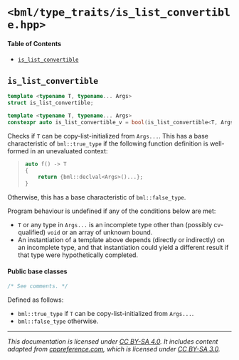 # `<bml/type_traits/is_list_convertible.hpp>`
#### Table of Contents
- [`is_list_convertible`](#is_list_convertible)

## `is_list_convertible`
```c++
template <typename T, typename... Args>
struct is_list_convertible;

template <typename T, typename... Args>
constexpr auto is_list_convertible_v = bool(is_list_convertible<T, Args...>::value);
```
Checks if `T` can be copy-list-initialized from `Args...`. This has a base characteristic of
`bml::true_type` if the following function definition is well-formed in an unevaluated context:

> ```c++
> auto f() -> T
> {
>     return {bml::declval<Args>()...};
> }
> ```

Otherwise, this has a base characteristic of `bml::false_type`.

Program behaviour is undefined if any of the conditions below are met:

- `T` or any type in `Args...` is an incomplete type other than (possibly cv-qualified) `void` or an
  array of unknown bound.
- An instantiation of a template above depends (directly or indirectly) on an incomplete type, and
  that instantiation could yield a different result if that type were hypothetically completed.

#### Public base classes
```c++
/* See comments. */
```
Defined as follows:

- `bml::true_type` if `T` can be copy-list-initialized from `Args...`.
- `bml::false_type` otherwise.

---
*This documentation is licensed under [CC BY-SA 4.0][1]. It includes content adapted from
[cppreference.com][2], which is licensed under [CC BY-SA 3.0][3].*

[1]: https://creativecommons.org/licenses/by-sa/4.0
[2]: https://en.cppreference.com
[3]: https://creativecommons.org/licenses/by-sa/3.0
